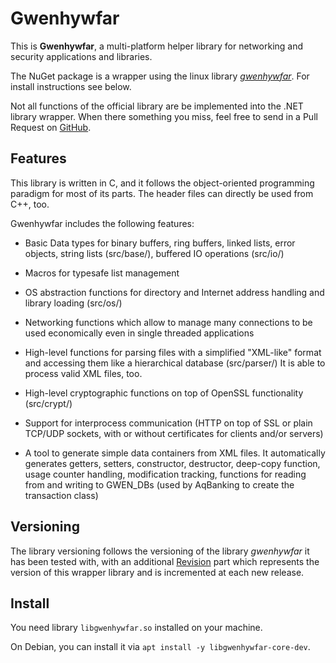 Gwenhywfar
==========

This is **Gwenhywfar**, a multi-platform helper library for networking and
security applications and libraries.

The NuGet package is a wrapper using the linux library [_gwenhywfar_](https://github.com/aqbanking/aqbanking). For install instructions see below.

Not all functions of the official library are be implemented into the .NET library wrapper. When there
something you miss, feel free to send in a Pull Request on [GitHub](https://github.com/leo-schick/AqBankingNet). 

Features
--------

This library is written in C, and it follows the object-oriented
programming paradigm for most of its parts.  The header files can
directly be used from C++, too.

Gwenhywfar includes the following features:

- Basic Data types for binary buffers, ring buffers, linked lists, 
  error objects, string lists (src/base/), buffered IO operations (src/io/)

- Macros for typesafe list management

- OS abstraction functions for directory and Internet address handling
  and library loading (src/os/)

- Networking functions which allow to manage many connections to be used
  economically even in single threaded applications

- High-level functions for parsing files with a simplified "XML-like"
  format and accessing them like a hierarchical database (src/parser/)
  It is able to process valid XML files, too.

- High-level cryptographic functions on top of OpenSSL functionality
  (src/crypt/)

- Support for interprocess communication (HTTP on top of SSL or plain
  TCP/UDP sockets, with or without certificates for clients and/or servers)

- A tool to generate simple data containers from XML files. It automatically
  generates getters, setters, constructor, destructor, deep-copy function,
  usage counter handling, modification tracking, functions for reading from 
  and writing to GWEN_DBs (used by AqBanking to create the transaction class)

Versioning
----------
The library versioning follows the versioning of the library _gwenhywfar_ it has been
tested with, with an additional [Revision](https://learn.microsoft.com/en-us/dotnet/api/system.version) part
which represents the version of this wrapper library and is incremented at each new release.

Install
-------

You need library `libgwenhywfar.so` installed on your machine.

On Debian, you can install it via `apt install -y libgwenhywfar-core-dev`.
